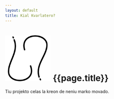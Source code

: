 ```yaml
---
layout: default
title: Kial Kvarlatero?
---
```


# ![demandosigno](assets/ds.png "Demandosigno") {{page.title}}

Tiu projekto celas la kreon de neniu marko movado.
